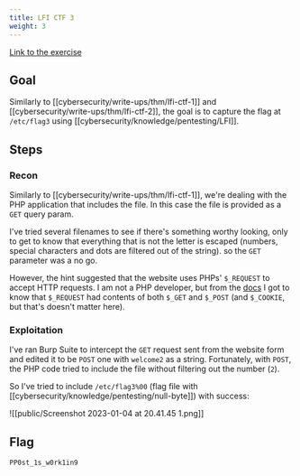 ```yaml
---
title: LFI CTF 3
weight: 3
---
```


[Link to the exercise](https://tryhackme.com/room/fileinc)

## Goal

Similarly to [[cybersecurity/write-ups/thm/lfi-ctf-1]] and [[cybersecurity/write-ups/thm/lfi-ctf-2]], the goal is to capture the flag at `/etc/flag3` using [[cybersecurity/knowledge/pentesting/LFI]].

## Steps

### Recon

Similarly to [[cybersecurity/write-ups/thm/lfi-ctf-1]], we're dealing with the PHP application that includes the file. In this case the file is provided as a `GET` query param.

I've tried several filenames to see if there's something worthy looking, only to get to know that everything that is not the letter is escaped (numbers, special characters and dots are filtered out of the string). so the `GET` parameter was a no go.

However, the hint suggested that the website uses PHPs' `$_REQUEST` to accept HTTP requests. I am not a PHP developer, but from the [docs](https://www.php.net/manual/en/reserved.variables.request.php) I got to know that `$_REQUEST` had contents of both `$_GET` and `$_POST` (and `$_COOKIE`, but that's doesn't matter here).

### Exploitation

I've ran Burp Suite to intercept the `GET` request sent from the website form and edited it to be `POST` one with `welcome2` as a string. Fortunately, with `POST`, the PHP code tried to include the file without filtering out the number (`2`).

So I've tried to include `/etc/flag3%00` (flag file with [[cybersecurity/knowledge/pentesting/null-byte]]) with success:

![[public/Screenshot 2023-01-04 at 20.41.45 1.png]]

## Flag

`PP0st_1s_w0rk1in9`
